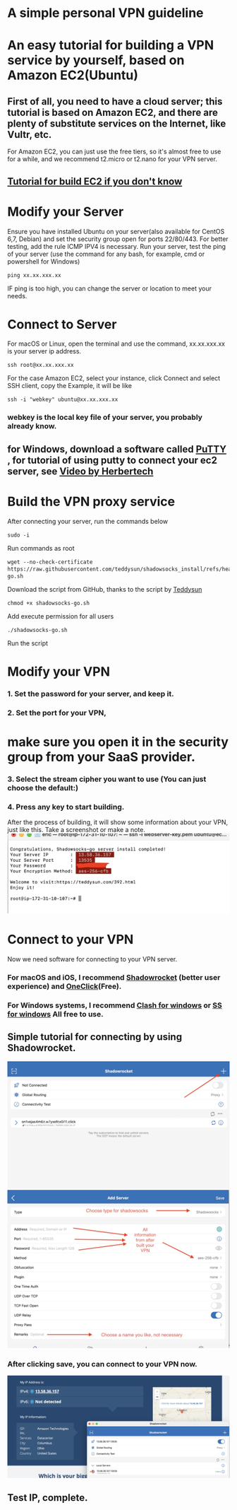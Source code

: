 # A simple personal VPN guideline
# An easy tutorial for building a VPN service by yourself, based on Amazon EC2(Ubuntu)

## First of all, you need to have a cloud server; this tutorial is based on Amazon EC2, and there are plenty of substitute services on the Internet, like Vultr, etc. 
For Amazon EC2, you can just use the free tiers, so it's almost free to use for a while, and we recommend t2.micro or t2.nano for your VPN server.
## [Tutorial for build EC2 if you don't know](https://www.youtube.com/watch?v=86Tuwtn3zp0)

# Modify your Server
Ensure you have installed Ubuntu on your server(also available for CentOS 6,7, Debian) and set the security group open for ports 22/80/443. For better testing, add the rule ICMP IPV4 is necessary. 
Run your server, test the ping of your server (use the command for any bash, for example, cmd or powershell for Windows)
```
ping xx.xx.xxx.xx
```
IF ping is too high, you can change the server or location to meet your needs.
# Connect to Server
For macOS or Linux, open the terminal and use the command, xx.xx.xxx.xx is your server ip address.
```
ssh root@xx.xx.xxx.xx
```
For the case Amazon EC2, select your instance, click Connect and select SSH client, copy the Example, it will be like
```
ssh -i "webkey" ubuntu@xx.xx.xxx.xx
```
### webkey is the local key file of your server, you probably already know.
## for Windows, download a software called [PuTTY](https://www.chiark.greenend.org.uk/~sgtatham/putty/latest.html) , for tutorial of using putty to connect your ec2 server, see [Video by Herbertech](https://www.youtube.com/live/TkSuLg-8TD8)
# Build the VPN proxy service
After connecting your server, run the commands below
```
sudo -i 
```
Run commands as root
```
wget --no-check-certificate https://raw.githubusercontent.com/teddysun/shadowsocks_install/refs/heads/master/shadowsocks-go.sh
```
Download the script from GitHub, thanks to the script by [Teddysun](https://github.com/teddysun)
```
chmod +x shadowsocks-go.sh
```
Add execute permission for all users
```
./shadowsocks-go.sh
```
Run the script
# Modify your VPN 
### 1. Set the password for your server, and keep it.
### 2. Set the port for your VPN,
# make sure you open it in the security group from your SaaS provider.
### 3. Select the stream cipher you want to use (You can just choose the default:)
### 4. Press any key to start building.
 After the process of building, it will show some information about your VPN, just like this. Take a screenshot or make a note.
 ![Pic](https://github.com/Eric-Tsui-cc/Personal-VPN-guideline/blob/main/image/Image%2027-05-2025%20at%2013.55.jpeg)

# Connect to your VPN
 Now we need software for connecting to your VPN server.
### For macOS and iOS, I recommend [Shadowrocket](https://apps.apple.com/us/app/shadowrocket/id932747118) (better user experience) and [OneClick](https://apps.apple.com/us/app/oneclick-safe-easy-fast/id1545555197)(Free).
### For Windows systems, I recommend [Clash for windows](https://www.clashforwindows.net/) or [SS for windows](https://github.com/shadowsocks/shadowsocks-windows) All free to use.
## Simple tutorial for connecting by using Shadowrocket.
 ![Pic](https://github.com/Eric-Tsui-cc/Personal-VPN-guideline/blob/main/image/Image%2027-05-2025%20at%2013.33.jpeg)
 ![Pic](https://github.com/Eric-Tsui-cc/Personal-VPN-guideline/blob/main/image/Image%2027-05-2025%20at%2013.31.jpeg)
### After clicking save, you can connect to your VPN now.
 ![Pic](https://github.com/Eric-Tsui-cc/Personal-VPN-guideline/blob/main/image/Image%2027-05-2025%20at%2021.42.jpeg)
 ## Test IP, complete.



